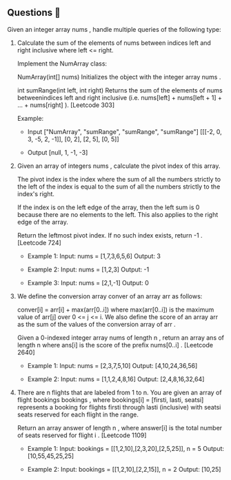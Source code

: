 ## Questions 📝

Given an integer array nums , handle multiple queries of the following type:

1.  Calculate the sum of the elements of nums between indices left and right inclusive where left <= right.

    Implement the NumArray class:

    NumArray(int[] nums) Initializes the object with the integer array nums .
    
    int sumRange(int left, int right) Returns the sum of the elements of nums betweenindices left and right inclusive (i.e. nums[left] + nums[left + 1] + ... + nums[right] ). [Leetcode 303]
    
    Example:
    
    - Input
      ["NumArray", "sumRange", "sumRange", "sumRange"]
      [[[-2, 0, 3, -5, 2, -1]], [0, 2], [2, 5], [0, 5]]

    - Output
      [null, 1, -1, -3]



2.  Given an array of integers nums , calculate the pivot index of this array.

    The pivot index is the index where the sum of all the numbers strictly to the left of the index is equal to the sum of all the numbers strictly to the index's right.
    
    If the index is on the left edge of the array, then the left sum is 0 because there are no elements to the left. This also applies to the right edge of the array.
    
    Return the leftmost pivot index. If no such index exists, return -1 . [Leetcode 724]
    
    - Example 1:
        Input: nums = [1,7,3,6,5,6]
        Output: 3

    - Example 2:
        Input: nums = [1,2,3]
        Output: -1
    
    - Example 3:
        Input: nums = [2,1,-1]
        Output: 0



3.  We define the conversion array conver of an array arr as follows:

    conver[i] = arr[i] + max(arr[0..i]) where max(arr[0..i]) is the maximum value of arr[j] over 0 <= j <= i.
    We also define the score of an array arr as the sum of the values of the conversion array of arr .
    
    Given a 0-indexed integer array nums of length n , return an array ans of length n where ans[i] is the score of the prefix nums[0..i] . [Leetcode 2640]

    - Example 1:
        Input: nums = [2,3,7,5,10]
        Output: [4,10,24,36,56]

    - Example 2:
        Input: nums = [1,1,2,4,8,16]
        Output: [2,4,8,16,32,64]



4.  There are n flights that are labeled from 1 to n.
    You are given an array of flight bookings bookings , where bookings[i] = [firsti, lasti, seatsi] represents a booking for flights firsti through lasti (inclusive) with seatsi seats reserved for each flight in the range.
    
    Return an array answer of length n , where answer[i] is the total number of seats reserved for flight i . [Leetcode 1109]

    - Example 1:
        Input: bookings = [[1,2,10],[2,3,20],[2,5,25]], n = 5
        Output: [10,55,45,25,25]

    - Example 2:
        Input: bookings = [[1,2,10],[2,2,15]], n = 2
        Output: [10,25]